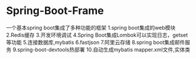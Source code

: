 # Spring-Boot-Frame
一个基本spring boot集成了多种功能的框架
1.spring boot集成的web模块
2.Redis缓存
3.开发环境调试
4.Spring Boot集成Lombok可以实现日志，getset等功能
5.连接数据库,mybatis
6.fastjson
7.阿里云存储
8.spring boot集成邮件服务
9.spring-boot-devtools热部署
10.自动生成mybatis mapper.xml文件,实体类

